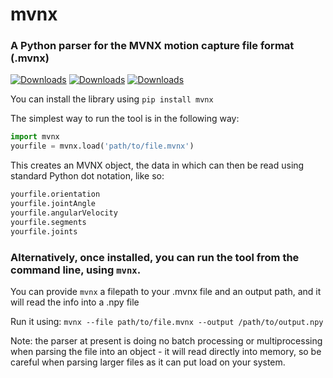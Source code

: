 # mvnx

### A Python parser for the MVNX motion capture file format (.mvnx)
[![Downloads](https://static.pepy.tech/personalized-badge/mvnx?period=total&units=international_system&left_color=black&right_color=orange&left_text=Downloads)](https://pepy.tech/project/mvnx)
[![Downloads](https://pepy.tech/badge/mvnx/month)](https://pepy.tech/project/mvnx)
[![Downloads](https://pepy.tech/badge/mvnx/week)](https://pepy.tech/project/mvnx)

You can install the library using `pip install mvnx`

The simplest way to run the tool is in the following way:

```python
import mvnx
yourfile = mvnx.load('path/to/file.mvnx')
```
This creates an MVNX object, the data in which can then be read using standard Python dot notation, like so:

```python
yourfile.orientation 
yourfile.jointAngle
yourfile.angularVelocity
yourfile.segments
yourfile.joints
```
### Alternatively, once installed, you can run the tool from the command line, using `mvnx`.
You can provide `mvnx` a filepath to your .mvnx file and an output path, and it will read the info into a .npy file

Run it using: `mvnx --file path/to/file.mvnx --output /path/to/output.npy`

Note: the parser at present is doing no batch processing or multiprocessing when parsing the file into an object - it will read directly into memory, so be careful when parsing larger files as it can put load on your system.
